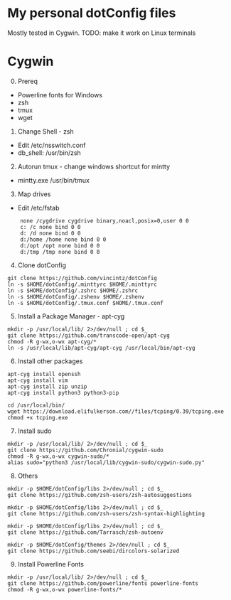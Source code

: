 # My personal dotConfig files

Mostly tested in Cygwin. TODO: make it work on Linux terminals


# Cygwin
0. Prereq
  - Powerline fonts for Windows
  - zsh
  - tmux
  - wget

1. Change Shell - zsh
  * Edit /etc/nsswitch.conf
  * db_shell: /usr/bin/zsh

2. Autorun tmux - change windows shortcut for mintty
  * mintty.exe /usr/bin/tmux

3. Map drives
* Edit /etc/fstab
```
    none /cygdrive cygdrive binary,noacl,posix=0,user 0 0
    c: /c none bind 0 0
    d: /d none bind 0 0
    d:/home /home none bind 0 0
    d:/opt /opt none bind 0 0
    d:/tmp /tmp none bind 0 0
```

4. Clone dotConfig
```
git clone https://github.com/vincintz/dotConfig
ln -s $HOME/dotConfig/.minttyrc $HOME/.minttyrc
ln -s $HOME/dotConfig/.zshrc $HOME/.zshrc
ln -s $HOME/dotConfig/.zshenv $HOME/.zshenv
ln -s $HOME/dotConfig/.tmux.conf $HOME/.tmux.conf
```

5. Install a Package Manager - apt-cyg
```
mkdir -p /usr/local/lib/ 2>/dev/null ; cd $_
git clone https://github.com/transcode-open/apt-cyg
chmod -R g-wx,o-wx apt-cyg/*
ln -s /usr/local/lib/apt-cyg/apt-cyg /usr/local/bin/apt-cyg
```

6. Install other packages
```
apt-cyg install openssh
apt-cyg install vim
apt-cyg install zip unzip
apt-cyg install python3 python3-pip
```
```
cd /usr/local/bin/
wget https://download.elifulkerson.com//files/tcping/0.39/tcping.exe
chmod +x tcping.exe
```

7. Install sudo
```
mkdir -p /usr/local/lib/ 2>/dev/null ; cd $_
git clone https://github.com/Chronial/cygwin-sudo
chmod -R g-wx,o-wx cygwin-sudo/*
alias sudo="python3 /usr/local/lib/cygwin-sudo/cygwin-sudo.py"
```

8. Others
```
mkdir -p $HOME/dotConfig/libs 2>/dev/null ; cd $_
git clone https://github.com/zsh-users/zsh-autosuggestions
```
```
mkdir -p $HOME/dotConfig/libs 2>/dev/null ; cd $_
git clone https://github.com/zsh-users/zsh-syntax-highlighting
```
```
mkdir -p $HOME/dotConfig/libs 2>/dev/null ; cd $_
git clone https://github.com/Tarrasch/zsh-autoenv
```
```
mkdir -p $HOME/dotConfig/themes 2>/dev/null ; cd $_
git clone https://github.com/seebi/dircolors-solarized
```

9. Install Powerline Fonts
```
mkdir -p /usr/local/lib/ 2>/dev/null ; cd $_
git clone https://github.com/powerline/fonts powerline-fonts
chmod -R g-wx,o-wx powerline-fonts/*
```
